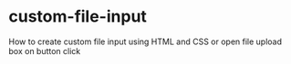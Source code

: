 # custom-file-input
How to create custom file input using HTML and CSS or open file upload box on button click
